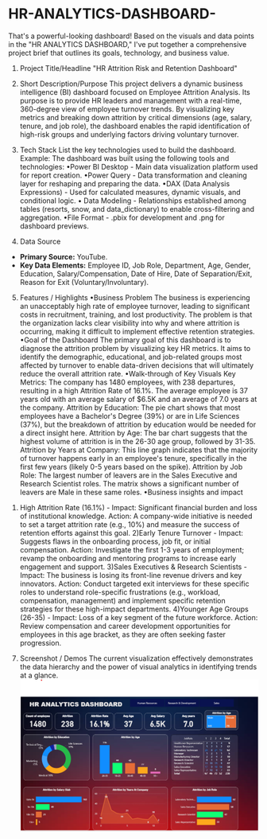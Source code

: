 # HR-ANALYTICS-DASHBOARD-
That's a powerful-looking dashboard! Based on the visuals and data points in the "HR ANALYTICS DASHBOARD," I've put together a comprehensive project brief that outlines its goals, technology, and business value.

1. Project Title/Headline
"HR Attrition Risk and Retention Dashboard"

2. Short Description/Purpose
This project delivers a dynamic business intelligence (BI) dashboard focused on Employee Attrition Analysis. Its purpose is to provide HR leaders and management with a real-time, 360-degree view of employee turnover trends. By visualizing key metrics and breaking down attrition by critical dimensions (age, salary, tenure, and job role), the dashboard enables the rapid identification of high-risk groups and underlying factors driving voluntary turnover.

3. Tech Stack
List the key technologies used to build the dashboard.
Example:
The dashboard was built using the following tools and technologies:
•Power BI Desktop - Main data visualization platform used for report creation. 
•Power Query - Data transformation and cleaning layer for reshaping and preparing the data.
•DAX (Data Analysis Expressions) - Used for calculated measures, dynamic visuals, and conditional logic.
• Data Modeling - Relationships established among tables (resorts, snow, and data_dictionary) to enable cross-filtering and aggregation.
•File Format - .pbix for development and .png for dashboard previews.

 4. Data Source

* **Primary Source:** YouTube.
* **Key Data Elements:** Employee ID, Job Role, Department, Age, Gender, Education, Salary/Compensation, Date of Hire, Date of Separation/Exit, Reason for Exit (Voluntary/Involuntary).

5. Features / Highlights
•Business Problem
The business is experiencing an unacceptably high rate of employee turnover, leading to significant costs in recruitment, training, and lost productivity. The problem is that the organization lacks clear visibility into why and where attrition is occurring, making it difficult to implement effective retention strategies.
•Goal of the Dashboard
The primary goal of this dashboard is to diagnose the attrition problem by visualizing key HR metrics. It aims to identify the demographic, educational, and job-related groups most affected by turnover to enable data-driven decisions that will ultimately reduce the overall attrition rate.
•Walk-through of Key Visuals
  Key Metrics: The company has 1480 employees, with 238 departures, resulting in a high Attrition Rate of 16.1%. The average employee is 37 years old with an average salary of $6.5K and an average of 7.0 years at the company.
 Attrition by Education: The pie chart shows that most employees have a Bachelor's Degree (39%) or are in Life Sciences (37%), but the breakdown of attrition by education would be needed for a direct insight here.
  Attrition by Age: The bar chart suggests that the highest volume of attrition is in the 26-30 age group, followed by 31-35.
  Attrition by Years at Company: This line graph indicates that the majority of turnover happens early in an employee's tenure, specifically in the first few years (likely 0-5 years based on the spike).
 Attrition by Job Role: The largest number of leavers are in the Sales Executive and Research Scientist roles. The matrix shows a significant number of leavers are Male in these same roles.
•Business insights and impact 
1) High Attrition Rate (16.1%) - Impact: Significant financial burden and loss of institutional knowledge. Action: A company-wide initiative is needed to set a target attrition rate (e.g., 10%) and measure the success of retention efforts against this goal. 
2)Early Tenure Turnover - Impact: Suggests flaws in the onboarding process, job fit, or initial compensation. Action: Investigate the first 1-3 years of employment; revamp the onboarding and mentoring programs to increase early engagement and support. 
3)Sales Executives & Research Scientists - Impact: The business is losing its front-line revenue drivers and key innovators. Action: Conduct targeted exit interviews for these specific roles to understand role-specific frustrations (e.g., workload, compensation, management) and implement specific retention strategies for these high-impact departments.
4)Younger Age Groups (26-35) - Impact: Loss of a key segment of the future workforce. Action: Review compensation and career development opportunities for employees in this age bracket, as they are often seeking faster progression. 





7. Screenshot / Demos
The current visualization  effectively demonstrates the data hierarchy and the power of visual analytics in identifying trends at a glance.
![Dashboard preview](https://github.com/manthansawant1720/HR-ANALYTICS-DASHBOARD-/blob/main/Screenshot%202025-10-25%20011934.png)
